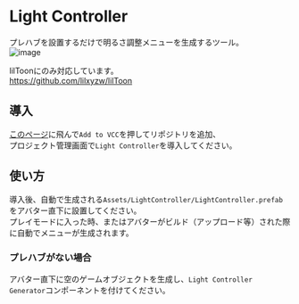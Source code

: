 # Light Controller
プレハブを設置するだけで明るさ調整メニューを生成するツール。  
![image](https://github.com/Gomorroth/LightController/assets/70315656/23c36800-d120-4229-a2d1-e76bfb6cba95)

lilToonにのみ対応しています。  
https://github.com/lilxyzw/lilToon

## 導入
[このページ](https://gomorroth.github.io/vpm-repos/)に飛んで`Add to VCC`を押してリポジトリを追加、  
プロジェクト管理画面で`Light Controller`を導入してください。

## 使い方
導入後、自動で生成される`Assets/LightController/LightController.prefab`をアバター直下に設置してください。  
プレイモードに入った時、またはアバターがビルド（アップロード等）された際に自動でメニューが生成されます。

### プレハブがない場合
アバター直下に空のゲームオブジェクトを生成し、`Light Controller Generator`コンポーネントを付けてください。
